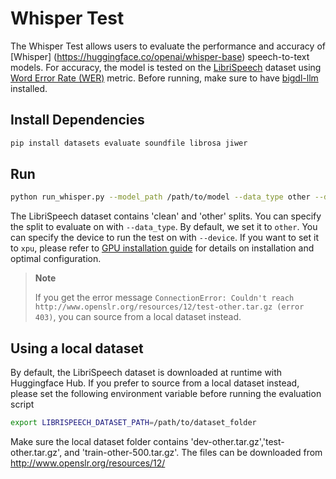 # Whisper Test
The Whisper Test allows users to evaluate the performance and accuracy of [Whisper] (https://huggingface.co/openai/whisper-base) speech-to-text models.
For accuracy, the model is tested on the [LibriSpeech](https://huggingface.co/datasets/librispeech_asr) dataset using [Word Error Rate (WER)](https://github.com/huggingface/evaluate/tree/main/metrics/wer) metric.
Before running, make sure to have [bigdl-llm](../../../README.md) installed.

## Install Dependencies
```bash
pip install datasets evaluate soundfile librosa jiwer
```

## Run
```bash
python run_whisper.py --model_path /path/to/model --data_type other --device cpu
```

The LibriSpeech dataset contains 'clean' and 'other' splits. 
You can specify the split to evaluate on with ```--data_type```.
By default, we set it to ```other```.
You can specify the device to run the test on with  ```--device```.
If you want to set it to ```xpu```, please refer to [GPU installation guide](https://bigdl.readthedocs.io/en/latest/doc/LLM/Overview/install_gpu.html) for details on installation and optimal configuration.


> **Note**
>
> If you get the error message `ConnectionError: Couldn't reach http://www.openslr.org/resources/12/test-other.tar.gz (error 403)`, you can source from a local dataset instead.

## Using a local dataset
By default, the LibriSpeech dataset is downloaded at runtime with Huggingface Hub. If you prefer to source from a local dataset instead, please set the following environment variable before running the evaluation script

```bash
export LIBRISPEECH_DATASET_PATH=/path/to/dataset_folder
```

Make sure the local dataset folder contains 'dev-other.tar.gz','test-other.tar.gz', and 'train-other-500.tar.gz'. The files can be downloaded from http://www.openslr.org/resources/12/
